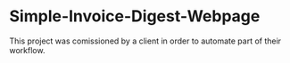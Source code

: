# Simple-Invoice-Digest-Webpage
This project was comissioned by a client in order to automate part of their workflow.
